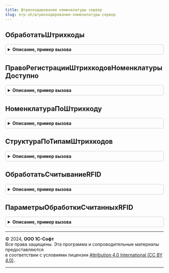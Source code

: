 ```yaml
---
title: Штрихкодирование номенклатуры сервер
slug: erp-uh/штрихкодирование-номенклатуры-сервер
---
```



## ОбработатьШтрихкоды
<details style="margin: 1em 0; padding: 0.5em; border: 1px solid #ccc; border-radius: 6px;">

<summary style="font-weight: bold; cursor: pointer;">Описание, пример вызова</summary>

```bsl

// Процедура обрабатывает введенные штрихкоды:
// - добавляет введенные штрихкоды в табличную часть документа;
// - вызывает помощник создания штрихкода, если он не был найден.
// Параметры:
//   Форма - ФормаКлиентскогоПриложения - форма для которой будут обработаны введенные штрихкоды.
//   Объект - ДанныеФормыСтруктура - объект формы.
//   СтруктураПараметров - см. ШтрихкодированиеНоменклатурыКлиентСервер.ПараметрыОбработкиШтрихкодов
//   КэшированныеЗначения - см. ОбработкаТабличнойЧастиКлиентСервер.ПолучитьСтруктуруКэшируемыеЗначения
//
Процедура ОбработатьШтрихкоды(Форма, Объект, СтруктураПараметров, КэшированныеЗначения) Экспорт
```

Пример вызова
```bsl
ШтрихкодированиеНоменклатурыСервер.ОбработатьШтрихкоды(Форма, Объект, СтруктураПараметров, КэшированныеЗначения) 
```
</details>

## ПравоРегистрацииШтрихкодовНоменклатурыДоступно
<details style="margin: 1em 0; padding: 0.5em; border: 1px solid #ccc; border-radius: 6px;">

<summary style="font-weight: bold; cursor: pointer;">Описание, пример вызова</summary>

```bsl

// Функция - Право регистрации штрихкодов номенклатуры доступно
//
// Возвращаемое значение:
// Булево - Истина, если доступно.
//
Функция ПравоРегистрацииШтрихкодовНоменклатурыДоступно() Экспорт
```

Пример вызова
```bsl
Результат = ШтрихкодированиеНоменклатурыСервер.ПравоРегистрацииШтрихкодовНоменклатурыДоступно() 
```
</details>

## НоменклатураПоШтрихкоду
<details style="margin: 1em 0; padding: 0.5em; border: 1px solid #ccc; border-radius: 6px;">

<summary style="font-weight: bold; cursor: pointer;">Описание, пример вызова</summary>

```bsl

// Возвращает ссылку на номенклатуру, соответствующую переданному штрихкоду или Неопределено, если штрихкод не зарегистрирован.
//
// Параметры:
//  ПараметрыОбработки - см. ШтрихкодированиеНоменклатурыКлиентСервер.ПараметрыОбработкиШтрихкодов
//  КэшированныеЗначения - см. ОбработкаТабличнойЧастиКлиентСервер.ПолучитьСтруктуруКэшируемыеЗначения
//
// Возвращаемое значение:
//  СправочникСсылка.Номенклатура, Неопределено - Результат поиска номенклатуры по штрихкоду.
//
Функция НоменклатураПоШтрихкоду(ПараметрыОбработки, КэшированныеЗначения) Экспорт
```

Пример вызова
```bsl
Результат = ШтрихкодированиеНоменклатурыСервер.НоменклатураПоШтрихкоду(ПараметрыОбработки, КэшированныеЗначения) 
```
</details>

## СтруктураПоТипамШтрихкодов
<details style="margin: 1em 0; padding: 0.5em; border: 1px solid #ccc; border-radius: 6px;">

<summary style="font-weight: bold; cursor: pointer;">Описание, пример вызова</summary>

```bsl

// Раскладывает переданный массив считанных штрихкодов по типам штрихкодов.
//
// Параметры:
//	Штрихкоды - Массив Из см. ШтрихкодированиеНоменклатурыКлиент.СтруктураДанныхШтрихкода - коллекция описания состава штрихкода.
//
// Возвращаемое значение:
//	Структура - коллекция описания типов штрихкодов, содержащая следующие свойства:
//		* БезТипа - Массив из см. ШтрихкодированиеНоменклатурыКлиент.СтруктураДанныхШтрихкода.
//
Функция СтруктураПоТипамШтрихкодов(Штрихкоды) Экспорт
```

Пример вызова
```bsl
Результат = ШтрихкодированиеНоменклатурыСервер.СтруктураПоТипамШтрихкодов(Штрихкоды) 
```
</details>

## ОбработатьСчитываниеRFID
<details style="margin: 1em 0; padding: 0.5em; border: 1px solid #ccc; border-radius: 6px;">

<summary style="font-weight: bold; cursor: pointer;">Описание, пример вызова</summary>

```bsl

// Выполняется обработка считанных RFID-меток.
//
// Параметры:
//	ДанныеМеток					- Массив из Структура	- данные меток.
//	ПараметрыОбработки			- см. ПараметрыОбработкиСчитанныхRFID.
//	ТЧСерии						- ТабличнаяЧасть		- табличная часть Серии.
//	ИдентификаторТекущейСтроки	- Число					- идентификатор.
//
// Возвращаемое значение:
//	Структура - содержит свойства:
//		* ЗакрытьФорму - Булево - признак необходимости закрыть форму
//		* ИдентификаторТекущейСтроки - Число, Неопределено - идентификатор
//		* ДанныеСерии - СтрокаТабличнойЧасти, Неопределено - строка с серией.
//
Функция ОбработатьСчитываниеRFID(ДанныеМеток, ПараметрыОбработки, ТЧСерии = Неопределено, ИдентификаторТекущейСтроки = Неопределено) Экспорт
```

Пример вызова
```bsl
Результат = ШтрихкодированиеНоменклатурыСервер.ОбработатьСчитываниеRFID(ДанныеМеток, ПараметрыОбработки, ТЧСерии, ИдентификаторТекущейСтроки);
```
</details>

## ПараметрыОбработкиСчитанныхRFID
<details style="margin: 1em 0; padding: 0.5em; border: 1px solid #ccc; border-radius: 6px;">

<summary style="font-weight: bold; cursor: pointer;">Описание, пример вызова</summary>

```bsl

// Функция - Параметры обработки считанных RFID и КиЗ
//
// Возвращаемое значение:
//	Структура - параметры обработки:
//	* СчитывательRFID - СправочникСсылка.ПодключаемоеОборудование - ссылка на считыватель RFID.
//	* УникальныйИдентификатор - УникальныйИдентификатор, Неопределено - уникальный идентификатор формы.
//	* НастройкиИспользованияСерий - см. Справочники.ВидыНоменклатуры.НастройкиИспользованияСерий.
//	* ПараметрыУказанияСерий - см. НоменклатураКлиентСервер.ПараметрыУказанияСерий.
//	* ЗначенияПолейСвязи - Структура - коллекция связи полей между ТЧ Товары и ТЧ Серии из ПараметрыУказанияСерий.ПоляСвязи:
//		** Ключ - Строка - имя реквизита без суффикса, например "Номенклатура".
//		** Значение - Строка - имя реквизита с суффиксом, например "НоменклатураОприходование".
//
Функция ПараметрыОбработкиСчитанныхRFID() Экспорт
```

Пример вызова
```bsl
Результат = ШтрихкодированиеНоменклатурыСервер.ПараметрыОбработкиСчитанныхRFID() 
```
</details>

---

© 2024, **ООО 1С-Софт**  
Все права защищены. Эта программа и сопроводительные материалы предоставляются  
в соответствии с условиями лицензии [Attribution 4.0 International (CC BY 4.0)](https://creativecommons.org/licenses/by/4.0/legalcode).

---
